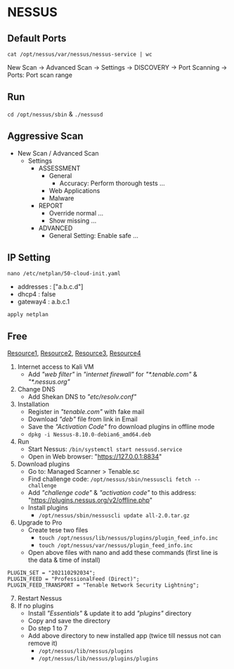 # NESSUS

## Default Ports
```cat /opt/nessus/var/nessus/nessus-service | wc```

New Scan -> Advanced Scan -> Settings -> DISCOVERY -> Port Scanning -> Ports: Port scan range

## Run
```cd /opt/nessus/sbin``` & ```./nessusd```

## Aggressive Scan
- New Scan / Advanced Scan
  - Settings
    - ASSESSMENT
      - General
        - Accuracy: Perform thorough tests …
      - Web Applications
      - Malware 
    - REPORT 
      - Override normal …
      - Show missing …
    - ADVANCED
      - General Setting: Enable safe …

## IP Setting
```nano /etc/netplan/50-cloud-init.yaml```
- addresses : \["a.b.c.d"\]
- dhcp4 : false
- gateway4 : a.b.c.1

```apply netplan```

## Free
[Resource1](https://www.cnblogs.com/4geek/p/12896562.html), [Resource2](https://blog.csdn.net/guopiao/article/details/114136550), [Resource3](https://blog.csdn.net/lodossboy/article/details/106605915), [Resource4](https://mrxn.net/hacktools/659.html)

1. Internet access to Kali VM
   - Add *"web filter"* in *"internet firewall"* for *"\*.tenable.com"* & *"\*.nessus.org"*
2. Change DNS
   - Add Shekan DNS to *"etc/resolv.conf"*
3. Installation
   - Register in *"tenable.com"* with fake mail
   - Download *"deb"* file from link in Email
   - Save the *"Activation Code"* fro download plugins in offline mode
   - ```dpkg -i Nessus-8.10.0-debian6_amd64.deb```
4. Run
   - Start Nessus: ```/bin/systemctl start nessusd.service```
   - Open in Web browser: "https://127.0.0.1:8834"
5. Download plugins
   - Go to: Managed Scanner > Tenable.sc
   - Find challenge code: ```/opt/nessus/sbin/nessuscli fetch --challenge``` 
   - Add *"challenge code"* & *"activation code"* to this address: "https://plugins.nessus.org/v2/offline.php"
   - Install plugins
     - ```/opt/nessus/sbin/nessuscli update all-2.0.tar.gz``` 
6. Upgrade to Pro
   - Create tese two files
     - ```touch /opt/nessus/lib/nessus/plugins/plugin_feed_info.inc```
     - ```touch /opt/nessus/var/nessus/plugin_feed_info.inc```
   - Open above files with nano and add these commands (first line is the data & time of install)
```
PLUGIN_SET = "202110292034";
PLUGIN_FEED = "ProfessionalFeed (Direct)";
PLUGIN_FEED_TRANSPORT = "Tenable Network Security Lightning";
```  
7. Restart Nessus
8. If no plugins
   - Install *"Essentials"* & update it to add *"plugins"* directory
   - Copy and save the directory
   - Do step 1 to 7
   - Add above directory to new installed app (twice till nessus not can remove it)
     - ```/opt/nessus/lib/nessus/plugins```
     - ```/opt/nessus/lib/nessus/plugins/plugins```
